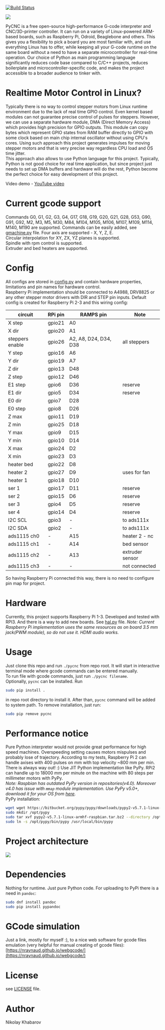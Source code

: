 [![Build Status](https://travis-ci.org/Nikolay-Kha/PyCNC.svg?branch=master)](https://travis-ci.org/Nikolay-Kha/PyCNC)


![](https://cloud.githubusercontent.com/assets/8740775/26766365/14796b54-4999-11e7-8ca2-9428a45878ab.png)  

PyCNC is a free open-source high-performance G-code interpreter and
CNC/3D-printer controller. It can run on a variety of Linux-powered ARM-based
boards, such as Raspberry Pi, Odroid, Beaglebone and others. This gives you a
flexibility to pick a board you are most familiar with, and use everything
Linux has to offer, while keeping all your G-code runtime on the same board
without a need to have a separate microcontroller for real-time operation.
Our choice of Python as main programming language significantly reduces code
base compared to C/C++ projects, reduces boilerplate and microcontroller-specific
code, and makes the project accessible to a broader audience to tinker with.

# Realtime Motor Control in Linux?
Typically there is no way to control stepper motors from Linux runtime
environment due to the lack of real time GPIO control. Even kernel based
modules can not guarantee precise control of pulses for steppers.
However, we can use a separate hardware module, DMA (Direct Memory Access)
which provides high precision for GPIO outputs. This module can copy bytes which
represent GPIO states from RAM buffer directly to GPIO with some clock based
on main chip internal oscillator without using CPU's cores. Using such approach
this project generates impulses for moving stepper motors and that is very
precise way regardless CPU load and OS time jitter.  
This approach also allows to use Python language for this project. Typically,
Python is not good choice for real time application, but since project just
needs to set up DMA buffers and hardware will do the rest, Python become the
perfect choice for easy development of this project.

Video demo - [YouTube video](https://youtu.be/vcedo59raS4)

# Current gcode support
Commands G0, G1, G2, G3, G4, G17, G18, G19, G20, G21, G28, G53, G90, G91, G92,
M2, M3, M5, M30, M84, M104, M105, M106, M107, M109, M114, M140, M190 are
supported. Commands can be easily added, see [gmachine.py](./cnc/gmachine.py)
file.
Four axis are supported - X, Y, Z, E.  
Circular interpolation for XY, ZX, YZ planes is supported.  
Spindle with rpm control is supported.  
Extruder and bed heaters are supported.

# Config
All configs are stored in [config.py](./cnc/config.py) and contain hardware
properties, limitations and pin names for hardware control.  
Raspberry Pi implementation should be connected to A4988, DRV8825 or any other
stepper motor drivers with DIR and STEP pin inputs.
Default config is created for Raspberry Pi 2-3 and this wiring config:

|     circuit     |   RPi pin   |   RAMPS pin              |  Note            |
|-----------------|-------------|--------------------------|------------------|
|     X step      |   gpio21    |    A0                    |                  |
|     X dir       |   gpio20    |    A1                    |                  |
| steppers enable |   gpio26    |    A2, A8, D24, D34, D38 |  all steppers    |
|     Y step      |   gpio16    |    A6                    |                  |
|     Y dir       |   gpio19    |    A7                    |                  |
|     Z dir       |   gpio13    |    D48                   |                  |
|     Z step      |   gpio12    |    D46                   |                  |
|     E1 step     |   gpio6     |    D36                   |  reserve         |
|     E1 dir      |   gpio5     |    D34                   |  reserve         |
|     E0 dir      |   gpio7     |    D28                   |                  |
|     E0 step     |   gpio8     |    D26                   |                  |
|     Z max       |   gpio11    |    D19                   |                  |
|     Z min       |   gpio25    |    D18                   |                  |
|     Y max       |   gpio9     |    D15                   |                  |
|     Y min       |   gpio10    |    D14                   |                  |
|     X max       |   gpio24    |    D2                    |                  |
|     X min       |   gpio23    |    D3                    |                  |
|   heater bed    |   gpio22    |    D8                    |                  |
|    heater 2     |   gpio27    |    D9                    |  uses for fan    |
|    heater 1     |   gpio18    |    D10                   |                  |
|     ser 1       |   gpio17    |    D11                   |  reserve         |
|     ser 2       |   gpio15    |    D6                    |  reserve         |
|     ser 3       |   gpio4     |    D5                    |  reserve         |
|     ser 4       |   gpio14    |    D4                    |  reserve         |
|    I2C SCL      |   gpio3     |    -                     |  to ads111x      |
|    I2C SDA      |   gpio2     |    -                     |  to ads111x      |
|  ads1115 ch0    |   -         |    A15                   |  heater 2 - nc   |
|  ads1115 ch1    |   -         |    A14                   |  bed sensor      |
|  ads1115 ch2    |   -         |    A13                   |  extruder sensor |
|  ads1115 ch3    |   -         |    -                     |  not connected   |

So having Raspberry Pi connected this way, there is no need to configure
pin map for project.

# Hardware
Currently, this project supports Raspberry Pi 1-3. Developed and tested with
RPI3. And there is a way to add new boards. See [hal.py](./cnc/hal.py) file.
_Note: Current Raspberry Pi implementation uses the same resources as on board
3.5 mm jack(PWM module), so do not use it. HDMI audio works._

# Usage
Just clone this repo and run `./pycnc` from repo root. It will start in
interactive terminal mode where gcode commands can be entered manually.  
To run file with gcode commands, just run `./pycnc filename`.  
Optionally, `pycnc` can be installed. Run
```bash
sudo pip install .
```
in repo root directory to install it. After than, `pycnc` command will be added
to system path. To remove installation, just run:
```bash
sudo pip remove pycnc
```

# Performance notice
Pure Python interpreter would not provide great performance for high speed
machines. Overspeeding setting causes motors mispulses and probably lose of
trajectory. According to my tests, Raspberry Pi 2 can handle axises with 400
 pulses on mm with top velocity ~800 mm per min. There is always way out! :)
Use JIT Python implementation like PyPy. RPi2 can handle up to 18000 mm per
minute on the machine with 80 steps per millimeter motors with PyPy.  
_Note: Raspbian has outdated PyPy version in repositories(v4.0). Moreover v4.0
has issue with `mmap` module implementation. Use PyPy v5.0+, download it for
your OS from [here](https://pypy.org/download.html)._  
PyPy installation:
```bash
wget wget https://bitbucket.org/pypy/pypy/downloads/pypy2-v5.7.1-linux-armhf-raspbian.tar.bz2
sudo mkdir /opt/pypy
sudo tar xvf pypy2-v5.7.1-linux-armhf-raspbian.tar.bz2 --directory /opt/pypy/ --strip-components=1
sudo ln -s /opt/pypy/bin/pypy /usr/local/bin/pypy
```

# Project architecture
![](https://user-images.githubusercontent.com/8740775/27770129-c8c3592c-5f41-11e7-8a9c-254d5a88ed77.png)

# Dependencies
Nothing for runtime. Just pure Python code.
For uploading to PyPi there is a need in `pandoc`:
```bash
sudo dnf install pandoc
sudo pip install pypandoc
```

# GCode simulation
Just a link, mostly for myself :), to a nice web software for gcode files
emulation (very helpful for manual creating of gcode files):
[https://nraynaud.github.io/webgcode/](https://nraynaud.github.io/webgcode/)

# License
see [LICENSE](./LICENSE) file.

# Author
Nikolay Khabarov

